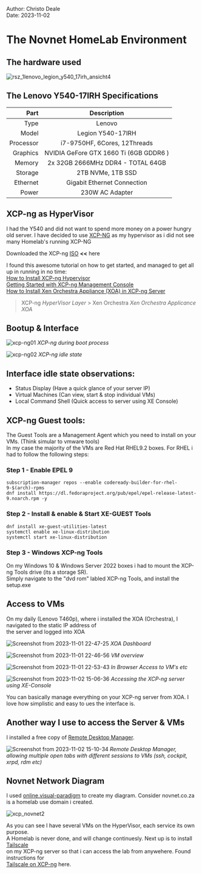 Author: Christo Deale <br>
Date:   2023-11-02

# The Novnet HomeLab Environment

## The hardware used
![rsz_1lenovo_legion_y540_17irh_ansicht4](https://github.com/uid885/novnet/assets/135722741/a3a099b6-a759-43ae-bed3-d1aa4e9695ed)

## The Lenovo Y540-17IRH Specifications
| Part     | Description                    |
|---------:|:-------------------------------:|
| Type     | Lenovo                         |
| Model    | Legion Y540-17IRH              |
| Processor| i7-9750HF, 6Cores, 12Threads   |
| Graphics | NVIDIA GeFore GTX 1660 Ti (6GB GDDR6 ) |
| Memory   | 2x 32GB 2666MHz DDR4 - TOTAL 64GB |
| Storage  | 2TB NVMe, 1TB SSD              |
| Ethernet | Gigabit Ethernet Connection    |
| Power    | 230W AC Adapter                |

## XCP-ng as HyperVisor
I had the Y540 and did not want to spend more money on a power hungry old server. I have decided to use [XCP-NG](https://xcp-ng.org/) as my hypervisor as i did not see many Homelab's running XCP-NG <br>

Downloaded the XCP-ng [ISO](https://mirrors.xcp-ng.org/isos/8.2/xcp-ng-8.2.1.iso?https=1)  **<<** here <br>

I found this awesome tutorial on how to get started, and managed to get all up in running in no time:<br>
[How to Install XCP-ng Hypervisor](https://ostechnix.com/install-xcp-ng/) <br>
[Getting Started with XCP-ng Management Console](https://ostechnix.com/xcp-ng-management-console/) <br>
[How to Install Xen Orchestra Appliance (XOA) in XCP-ng Server](https://ostechnix.com/install-xen-orchestra-appliance-xoa/) <br>

> XCP-ng *HyperVisor Layer* > Xen Orchestra *Xen Orchestra Applicance XOA* 

## Bootup & Interface
![xcp-ng01](https://github.com/uid885/novnet/assets/135722741/65988c26-871f-4142-b4a3-b705affcba95)
*XCP-ng during boot process*

![xcp-ng02](https://github.com/uid885/novnet/assets/135722741/04f34026-bd71-4291-bf2d-3d14dd23b060)
*XCP-ng idle state*

## Interface idle state observations:
- Status Display (Have a quick glance of your server IP)
- Virtual Machines (Can view, start & stop individual VMs)
- Local Command Shell (Quick access to server using XE Console)

## XCP-ng Guest tools: 
The Guest Tools are a Management Agent which you need to install on your VMs. (Think simular to vmware tools) <br>
In my case the majority of the VMs are Red Hat RHEL9.2 boxes. For RHEL i had to follow the following steps:

### Step 1 - Enable EPEL 9
```
subscription-manager repos --enable codeready-builder-for-rhel-9-$(arch)-rpms
dnf install https://dl.fedoraproject.org/pub/epel/epel-release-latest-9.noarch.rpm -y
```
### Step 2 - Install & enable & Start XE-GUEST Tools
```
dnf install xe-guest-utilities-latest
systemctl enable xe-linux-distribution
systemctl start xe-linux-distribution
```
### Step 3 - Windows XCP-ng Tools
On my Windows 10 & Windows Server 2022 boxes i had to mount the XCP-ng Tools drive (its a storage SR). <br>
Simply navigate to the "dvd rom" labled XCP-ng Tools, and install the setup.exe 

## Access to VMs
On my daily (Lenovo T460p), where i installed the XOA (Orchestra), I navigated to the static IP address of <br>
the server and logged into XOA <br>

![Screenshot from 2023-11-01 22-47-25](https://github.com/uid885/novnet/assets/135722741/c83fce1d-c0c0-4556-ac15-37a9c778c9f9)
*XOA Dashboard*

![Screenshot from 2023-11-01 22-46-56](https://github.com/uid885/novnet/assets/135722741/7fb61dac-9f16-4f3c-83b4-1cd261b861d5)
*VM overview*

![Screenshot from 2023-11-01 22-53-43](https://github.com/uid885/novnet/assets/135722741/3a985f85-74f4-4485-a666-1c33d9cd1c90)
*In Browser Access to VM's etc*

![Screenshot from 2023-11-02 15-06-36](https://github.com/uid885/novnet/assets/135722741/591b2e48-e525-4e95-bb40-6551b411a3d7)
*Accessing the XCP-ng server using XE-Console*

You can basically manage everything on your XCP-ng server from XOA. I love how simplistic and easy to ues the interface is.

## Another way I use to access the Server & VMs
I installed a free copy of [Remote Desktop Manager](https://devolutions.net/remote-desktop-manager/). <br>

![Screenshot from 2023-11-02 15-10-34](https://github.com/uid885/novnet/assets/135722741/ba5c66bb-13c3-42f1-9fac-1f54ea39afa4)
*Remote Desktop Manager, allowing multiple open tabs with different sessions to VMs (ssh, cockpit, xrpd, rdm etc)*

## Novnet Network Diagram
I used [online.visual-paradigm](https://online.visual-paradigm.com/) to create my diagram.
Consider novnet.co.za is a homelab use domain i created. 

![xcp_novnet2](https://github.com/uid885/novnet/assets/135722741/67b3959e-cf46-4fa9-a04a-2f8ee664e645)

As you can see I have several VMs on the HyperVisor, each service its own purpose.<br>
A Homelab is never done, and will change continuesly. Next up is to install [Tailscale](https://tailscale.com/) <br>
on my XCP-ng server so that i can access the lab from anywehere. Found instructions for <br>
[Tailscale on XCP-ng](https://techoverflow.net/2022/05/11/how-to-install-tailscale-on-xcp-ng-host/) here.
